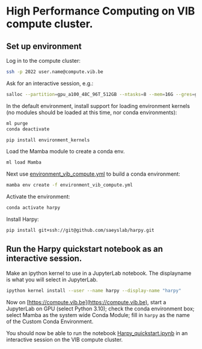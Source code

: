 # High Performance Computing on VIB compute cluster.

## Set up environment

Log in to the compute cluster:

```bash
ssh -p 2022 user.name@compute.vib.be
```

Ask for an interactive session, e.g.:

```bash
salloc --partition=gpu_a100_48C_96T_512GB --ntasks=8 --mem=16G --gres=gpu:1 --time=02:00:00
```

In the default environment, install support for loading environment kernels (no modules should be loaded at this time, nor conda environments):

```bash
ml purge
conda deactivate

pip install environment_kernels
```

Load the Mamba module to create a conda env.

```bash
ml load Mamba
```

Next use [environment_vib_compute.yml](../environment_vib_compute.yml) to build a conda environment:

```bash
mamba env create -f environment_vib_compute.yml
```

Activate the environment:

```bash
conda activate harpy
```

Install Harpy:

```bash
pip install git+ssh://git@github.com/saeyslab/harpy.git
```

## Run the Harpy quickstart notebook as an interactive session.

Make an ipython kernel to use in a JupyterLab notebook. The displayname is what you will select in JupyterLab.

```bash
ipython kernel install --user --name harpy --display-name "harpy"
```

Now on [https://compute.vib.be](https://compute.vib.be), start a JupyterLab on GPU (select Python 3.10); check the conda environment box; select Mamba as the system wide Conda Module; fill in `harpy` as the name of the Custom Conda Environment.

You should now be able to run the notebook [Harpy_quickstart.ipynb](../docs/tutorials/Harpy_quickstart.ipynb) in an interactive session on the VIB compute cluster.
